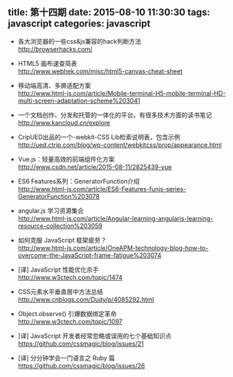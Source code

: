 title: 第十四期
date: 2015-08-10 11:30:30
tags: javascript
categories: javascript
---
*  各大浏览器的一些css&js兼容的hack判断方法  
http://browserhacks.com/

*  HTML5 画布速查简表  
http://www.webhek.com/misc/html5-canvas-cheat-sheet

*  移动端高清、多屏适配方案  
http://www.html-js.com/article/Mobile-terminal-H5-mobile-terminal-HD-multi-screen-adaptation-scheme%203041

*  一个文档创作、分发和托管的一体化的平台，有很多技术方面的读书笔记  
http://www.kancloud.cn/explore

*  CripUED出品的一个-webkit-CSS Lib检索说明表，包含示例  
http://ued.ctrip.com/blog/wp-content/webkitcss/prop/appearance.html

*  Vue.js：轻量高效的前端组件化方案  
http://www.csdn.net/article/2015-08-11/2825439-vue

*  ES6 Features系列：GeneratorFunction介绍  
http://www.html-js.com/article/ES6-Features-funjs-series-GeneratorFunction%203078

*  angular.js 学习资源集合  
http://www.html-js.com/article/Angular-learning-angularjs-learning-resource-collection%203059

*  如何克服 JavaScript 框架疲劳？  
http://www.html-js.com/article/OneAPM-technology-blog-how-to-overcome-the-JavaScript-frame-fatigue%203074

*  [译] JavaScript 性能优化杀手  
http://www.w3ctech.com/topic/1474

*  CSS元素水平垂直居中方法总结  
http://www.cnblogs.com/Dudy/p/4085292.html

*  Object.observe() 引爆数据绑定革命  
http://www.w3ctech.com/topic/1097

*  [译] JavaScript 开发者经常忽略或误用的七个基础知识点  
https://github.com/cssmagic/blog/issues/21

*  [译] 分分钟学会一门语言之 Ruby 篇  
https://github.com/cssmagic/blog/issues/26
